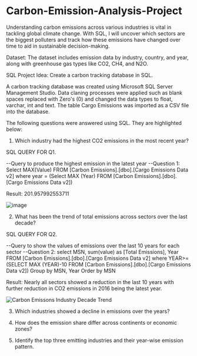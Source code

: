 # Carbon-Emission-Analysis-Project
Understanding carbon emissions across various industries is vital in tackling global climate change. With SQL, I will uncover which sectors are the biggest polluters and track how these emissions have changed over time to aid in sustainable decision-making.

Dataset: The dataset includes emission data by industry, country, and year, along with greenhouse gas types like CO2, CH4, and N2O.

SQL Project Idea: Create a carbon tracking database in SQL.

A carbon tracking database was created using Microsoft SQL Server Management Studio. Data claning processes were applied such as blank spaces replaced with Zero's (0) and changed the data types to float, varchar, int and text. The table Cargo Emissions was imported as a CSV file into the database.

The following questions were answered using SQL. They are highlighted below:

1. Which industry had the highest CO2 emissions in the most recent year?

SQL QUERY FOR Q1. 

--Query to produce the highest emission in the latest year
--Question 1:
Select MAX(Value)
 FROM [Carbon Emissions].[dbo].[Cargo Emissions Data v2]
where year = 
(Select MAX (Year)
 FROM [Carbon Emissions].[dbo].[Cargo Emissions Data v2])


Result: 201.957992553711

![image](https://github.com/user-attachments/assets/aae18258-b931-4ffc-9c86-c2662b4f1bc8)





2. What has been the trend of total emissions across sectors over the last decade?

SQL QUERY FOR Q2. 

 --Query to show the values of emissions over the last 10 years for each sector
--Question 2:
select MSN, sum(value) as [Total Emissions], Year
 FROM [Carbon Emissions].[dbo].[Cargo Emissions Data v2]
where YEAR>=(SELECT MAX (YEAR)-10
 FROM [Carbon Emissions].[dbo].[Cargo Emissions Data v2])
Group by MSN, Year 
Order by MSN


Result: Nearly all sectors showed a reduction in the last 10 years with further reduction in CO2 emissions in 2016 being the latest year.


![Carbon Emissons Industry Decade Trend](https://github.com/user-attachments/assets/b7a1972c-ec42-4690-aa75-94be19ca7805)



3. Which industries showed a decline in emissions over the years?

4. How does the emission share differ across continents or economic zones?

5. Identify the top three emitting industries and their year-wise emission pattern.
